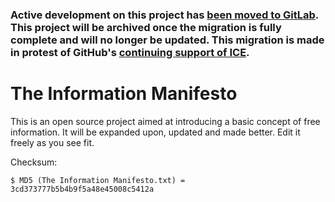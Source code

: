 ### Active development on this project has [been moved to GitLab](https://gitlab.com/scratchfive/The-Information-Manifesto). This project will be archived once the migration is fully complete and will no longer be updated. This migration is made in protest of GitHub's [continuing support of ICE](https://www.theverge.com/2019/10/9/20906213/github-ice-microsoft-software-email-contract-immigration-nonprofit-donation).

# The Information Manifesto

This is an open source project aimed at introducing a basic concept of free information.
It will be expanded upon, updated and made better. Edit it freely as you see fit.

Checksum:
```
$ MD5 (The Information Manifesto.txt) = 3cd373777b5b4b9f5a48e45008c5412a
```
